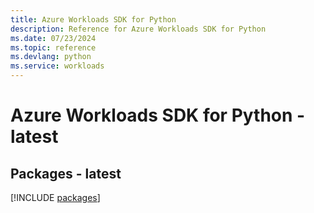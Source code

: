 ```yaml
---
title: Azure Workloads SDK for Python
description: Reference for Azure Workloads SDK for Python
ms.date: 07/23/2024
ms.topic: reference
ms.devlang: python
ms.service: workloads
---
```

# Azure Workloads SDK for Python - latest
## Packages - latest
[!INCLUDE [packages](workloads-index.md)]